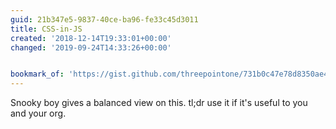 ```yaml
---
guid: 21b347e5-9837-40ce-ba96-fe33c45d3011
title: CSS-in-JS
created: '2018-12-14T19:33:01+00:00'
changed: '2019-09-24T14:33:26+00:00'


bookmark_of: 'https://gist.github.com/threepointone/731b0c47e78d8350ae4e105c1a83867d'
---
```


Snooky boy gives a balanced view on this. tl;dr use it if it's useful to you and your org. 
